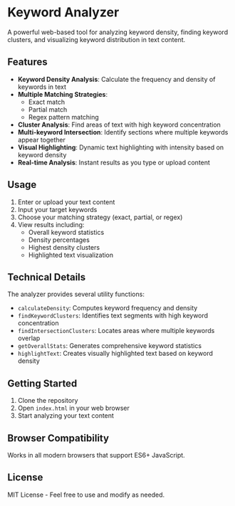 # Keyword Analyzer

A powerful web-based tool for analyzing keyword density, finding keyword clusters, and visualizing keyword distribution in text content.

## Features

- **Keyword Density Analysis**: Calculate the frequency and density of keywords in text
- **Multiple Matching Strategies**:
  - Exact match
  - Partial match
  - Regex pattern matching
- **Cluster Analysis**: Find areas of text with high keyword concentration
- **Multi-keyword Intersection**: Identify sections where multiple keywords appear together
- **Visual Highlighting**: Dynamic text highlighting with intensity based on keyword density
- **Real-time Analysis**: Instant results as you type or upload content

## Usage

1. Enter or upload your text content
2. Input your target keywords
3. Choose your matching strategy (exact, partial, or regex)
4. View results including:
   - Overall keyword statistics
   - Density percentages
   - Highest density clusters
   - Highlighted text visualization

## Technical Details

The analyzer provides several utility functions:

- `calculateDensity`: Computes keyword frequency and density
- `findKeywordClusters`: Identifies text segments with high keyword concentration
- `findIntersectionClusters`: Locates areas where multiple keywords overlap
- `getOverallStats`: Generates comprehensive keyword statistics
- `highlightText`: Creates visually highlighted text based on keyword density

## Getting Started

1. Clone the repository
2. Open `index.html` in your web browser
3. Start analyzing your text content

## Browser Compatibility

Works in all modern browsers that support ES6+ JavaScript.

## License

MIT License - Feel free to use and modify as needed. 